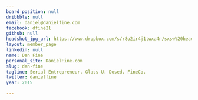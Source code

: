 ```yaml
---
board_position: null
dribbble: null
email: daniel@danielfine.com
facebook: dfine21
github: null
headshot_jpg_url: https://www.dropbox.com/s/r8o2ir4j1twxa4n/sxsw%20headshot.JPG?dl=0
layout: member_page
linkedin: null
name: Dan Fine
personal_site: DanielFine.com
slug: dan-fine
tagline: Serial Entrepreneur. Glass-U. Dosed. FineCo.
twitter: danielfine
year: 2015

---
```

